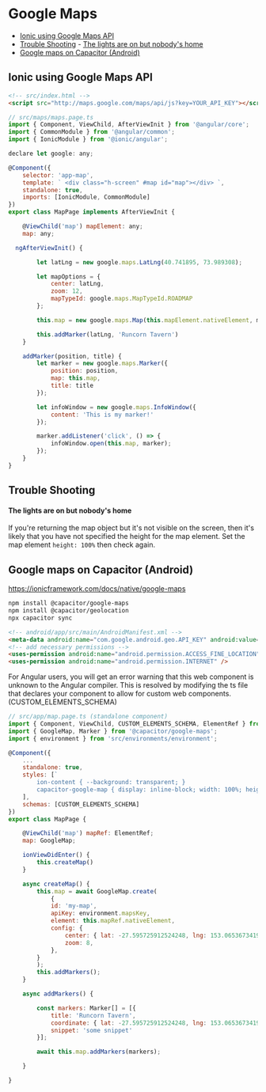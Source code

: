 # Google Maps
<!-- MarkdownTOC -->

- [Ionic using Google Maps API](#ionic-using-google-maps-api)
- [Trouble Shooting](#trouble-shooting)
        - [The lights are on but nobody's home](#the-lights-are-on-but-nobodys-home)
- [Google maps on Capacitor (Android)](#google-maps-on-capacitor-android)

<!-- /MarkdownTOC -->


<a id="ionic-using-google-maps-api"></a>
## Ionic using Google Maps API

```html
<!-- src/index.html -->
<script src="http://maps.google.com/maps/api/js?key=YOUR_API_KEY"></script>
```

```js
// src/maps/maps.page.ts
import { Component, ViewChild, AfterViewInit } from '@angular/core';
import { CommonModule } from '@angular/common';
import { IonicModule } from '@ionic/angular';

declare let google: any;

@Component({
    selector: 'app-map',
    template: ` <div class="h-screen" #map id="map"></div> `,
    standalone: true,
    imports: [IonicModule, CommonModule]
})
export class MapPage implements AfterViewInit {

    @ViewChild('map') mapElement: any;
    map: any;

  ngAfterViewInit() {

        let latLng = new google.maps.LatLng(40.741895, 73.989308);

        let mapOptions = {
            center: latLng,
            zoom: 12,
            mapTypeId: google.maps.MapTypeId.ROADMAP
        };

        this.map = new google.maps.Map(this.mapElement.nativeElement, mapOptions);

        this.addMarker(latLng, 'Runcorn Tavern')
    }

    addMarker(position, title) {
        let marker = new google.maps.Marker({
            position: position,
            map: this.map,
            title: title
        });

        let infoWindow = new google.maps.InfoWindow({
            content: 'This is my marker!'
        });

        marker.addListener('click', () => {
            infoWindow.open(this.map, marker);
        });
    }
}
```

<a id="trouble-shooting"></a>
## Trouble Shooting

<a id="the-lights-are-on-but-nobodys-home"></a>
#### The lights are on but nobody's home

If you're returning the map object but it's not visible on the screen, then it's likely that you
have not specified the height for the map element. Set the map element `height: 100%` then check
again.


## Google maps on Capacitor (Android)

https://ionicframework.com/docs/native/google-maps

```bash
npm install @capacitor/google-maps
npm install @capacitor/geolocation
npx capacitor sync
```

```html
<!-- android/app/src/main/AndroidManifest.xml -->
<meta-data android:name="com.google.android.geo.API_KEY" android:value="YOUR_API_KEY_HERE"/>
<!-- add necessary permissions -->
<uses-permission android:name="android.permission.ACCESS_FINE_LOCATION" />
<uses-permission android:name="android.permission.INTERNET" />
```

For Angular users, you will get an error warning that this web component is unknown to the Angular
compiler. This is resolved by modifying the ts file that declares your component to allow for
custom web components. (CUSTOM_ELEMENTS_SCHEMA)

```js
// src/app/map.page.ts (standalone component)
import { Component, ViewChild, CUSTOM_ELEMENTS_SCHEMA, ElementRef } from '@angular/core';
import { GoogleMap, Marker } from '@capacitor/google-maps';
import { environment } from 'src/environments/environment';

@Component({
    ...
    standalone: true,
    styles: [`
        ion-content { --background: transparent; }
        capacitor-google-map { display: inline-block; width: 100%; height: 100%; }`
    ],
    schemas: [CUSTOM_ELEMENTS_SCHEMA]
})
export class MapPage {

    @ViewChild('map') mapRef: ElementRef;
    map: GoogleMap;

    ionViewDidEnter() {
        this.createMap()
    }

    async createMap() {
        this.map = await GoogleMap.create(
            {
            id: 'my-map',
            apiKey: environment.mapsKey,
            element: this.mapRef.nativeElement,
            config: {
                center: { lat: -27.595725912524248, lng: 153.06536734191715 },
                zoom: 8,
            },
        }
        );
        this.addMarkers();
    }

    async addMarkers() {

        const markers: Marker[] = [{
            title: 'Runcorn Tavern',
            coordinate: { lat: -27.595725912524248, lng: 153.06536734191715 },
            snippet: 'some snippet'
        }];

        await this.map.addMarkers(markers);

    }

}
```
